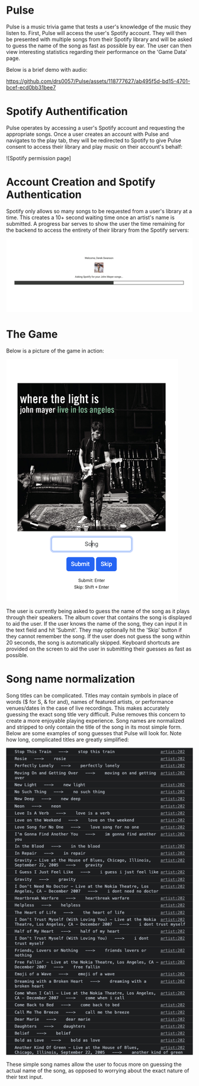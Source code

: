 # Pulse
Pulse is a music trivia game that tests a user's knowledge of the music they listen to. 
First, Pulse will access the user's Spotify account. They will then be presented with multiple songs from their Spotify library and will be asked to guess the name of the song as fast as possible by ear.
The user can then view interesting statistics regarding their performance on the 'Game Data' page.

Below is a brief demo with audio:

https://github.com/drs0057/Pulse/assets/118777627/ab495f5d-bd15-4701-bcef-ecd0bb31bee7


# Spotify Authentification
Pulse operates by accessing a user's Spotify account and requesting the appropriate songs. Once a user creates an account with Pulse and navigates to the play tab, they will be redirected to Spotify to give Pulse consent to access their library and play music on their account's behalf:

![Spotify permission page]


# Account Creation and Spotify Authentication
Spotify only allows so many songs to be requested from a user's library at a time. This creates a 10+ second waiting time once an artist's name is submitted. A progress bar serves to show the user the time remaining for the backend to access the entirety of their library from the Spotify servers:

![Progress bar](README_pictures/progressBar.png)


# The Game
Below is a picture of the game in action:

![User is being asked to submit a song guess](README_pictures/songGuess.png)

The user is currently being asked to guess the name of the song as it plays through their speakers. The album cover that contains the song is displayed to aid the user. If the user knows the name of the song, they can input it in the text field and hit 'Submit'. They may optionally hit the 'Skip' button if they cannot remember the song. If the user does not guess the song within 20 seconds, the song is automatically skipped. Keyboard shortcuts are provided on the screen to aid the user in submitting their guesses as fast as possible.



# Song name normalization
Song titles can be complicated. Titles may contain symbols in place of words ($ for S, & for and), names of featured artists, or performance venues/dates in the case of live recordings.
This makes accurately guessing the exact song title very difficult.
Pulse removes this concern to create a more enjoyable playing experience.
Song names are normalized and stripped to only contain the title of the song in its most simple form. Below are some examples of song guesses that Pulse will look for. Note how long, complicated titles are greatly simplified:

![Normalized song names](README_pictures/normalizedNames.png)

These simple song names allow the user to focus more on guessing the actual name of the song, as opposed to worrying about the exact nature of their text input.
